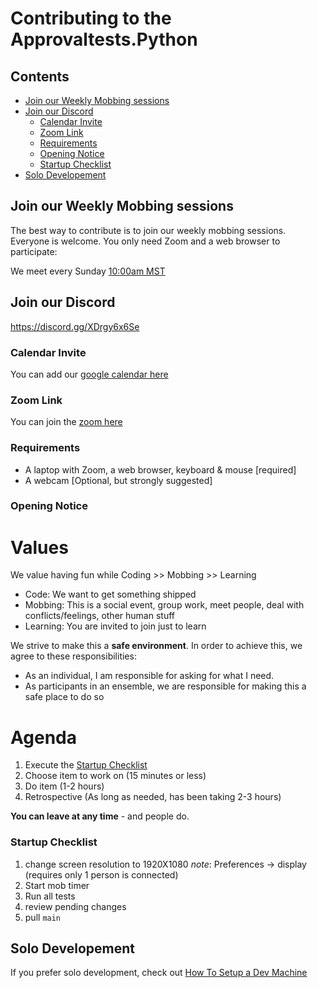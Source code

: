 # Contributing to the Approvaltests.Python

<!-- toc -->
## Contents

  * [Join our Weekly Mobbing sessions](#join-our-weekly-mobbing-sessions)
  * [Join our Discord](#join-our-discord)
    * [Calendar Invite](#calendar-invite)
    * [Zoom Link](#zoom-link)
    * [Requirements](#requirements)
    * [Opening Notice](#opening-notice)
    * [Startup Checklist](#startup-checklist)
  * [Solo Developement](#solo-developement)<!-- endToc -->

## Join our Weekly Mobbing sessions

The best way to contribute is to join our weekly mobbing sessions.    
Everyone is welcome. You only need Zoom and a web browser to participate:

We meet every Sunday [10:00am MST](https://www.timeanddate.com/worldclock/fixedtime.html?msg=Python+Mob&iso=20220508T10&p1=75&ah=1&am=30)

## Join our Discord

https://discord.gg/XDrgy6x6Se

### Calendar Invite

You can add our [google calendar here](https://calendar.google.com/calendar/u/0?cid=cHBnZ2wycWI3bGttOWlwbWI3aTIyMDI0dDhAZ3JvdXAuY2FsZW5kYXIuZ29vZ2xlLmNvbQ)


### Zoom Link

You can join the [zoom here](https://us02web.zoom.us/j/83006973213?pwd=RHhBamZNbVJFbTR6UmIxd0FwWWx5UT09)

### Requirements

* A laptop with Zoom, a web browser, keyboard & mouse [required]
* A webcam [Optional, but strongly suggested]


### Opening Notice

# Values<!-- include: opening_notice.md -->

  We value having fun while
  Coding >> Mobbing >> Learning 
  
  * Code: We want to get something shipped 
  * Mobbing: This is a social event, group work, meet people, deal with conflicts/feelings, other human stuff
  * Learning: You are invited to join just to learn

  We strive to make this a **safe environment**. In order to achieve this, we agree to these responsibilities:
  * As an individual, I am responsible for asking for what I need. 
  * As participants in an ensemble, we are responsible for making this a safe place to do so

# Agenda

  1. Execute the [Startup Checklist](#startup-checklist)
  1. Choose item to work on (15 minutes or less)
  2. Do item (1-2 hours)
  3. Retrospective (As long as needed, has been taking 2-3 hours)

**You can leave at any time** - and people do.<!-- endInclude -->

### Startup Checklist
  1. change screen resolution to 1920X1080 
       *note*: Preferences -> display (requires only 1 person is connected)
  1. Start mob timer
  1. Run all tests
  1. review pending changes
  1. pull `main` 


## Solo Developement
If you prefer solo development, check out [How To Setup a Dev Machine](./how_to/setting_up_a_dev_machine.md)
